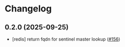 # Changelog

## 0.2.0 (2025-09-25)

* [redis] return fqdn for sentinel master lookup ([#156](https://github.com/CloudPirates-io/helm-charts/pull/156))
